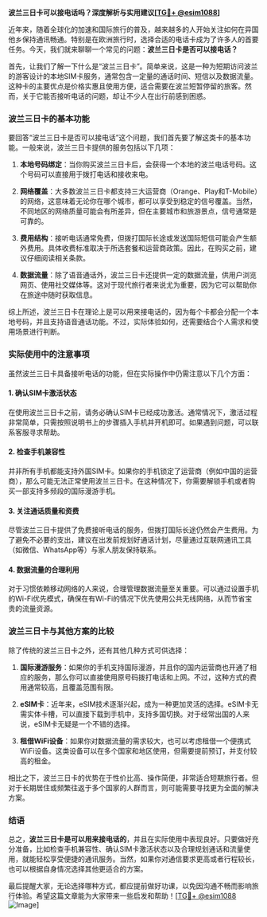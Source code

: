 **波兰三日卡可以接电话吗？深度解析与实用建议[[TG💪+ @esim1088](https://t.me/s/esim1088)]**

近年来，随着全球化的加速和国际旅行的普及，越来越多的人开始关注如何在异国他乡保持通讯畅通。特别是在欧洲旅行时，选择合适的电话卡成为了许多人的首要任务。今天，我们就来聊聊一个常见的问题：**波兰三日卡是否可以接电话？**

首先，让我们了解一下什么是“波兰三日卡”。简单来说，这是一种为短期访问波兰的游客设计的本地SIM卡服务，通常包含一定量的通话时间、短信以及数据流量。这种卡的主要优点是价格实惠且使用方便，适合需要在波兰短暂停留的旅客。然而，关于它能否接听电话的问题，却让不少人在出行前感到困惑。

### 波兰三日卡的基本功能

要回答“波兰三日卡是否可以接电话”这个问题，我们首先要了解这类卡的基本功能。一般来说，波兰三日卡提供的服务包括以下几项：

1. **本地号码绑定**：当你购买波兰三日卡后，会获得一个本地的波兰电话号码。这个号码可以直接用于拨打电话和接收来电。
   
2. **网络覆盖**：大多数波兰三日卡都支持三大运营商（Orange、Play和T-Mobile）的网络，这意味着无论你在哪个城市，都可以享受到稳定的信号覆盖。当然，不同地区的网络质量可能会有所差异，但在主要城市和旅游景点，信号通常是可靠的。

3. **费用结构**：接听电话通常免费，但拨打国际长途或发送国际短信可能会产生额外费用。具体收费标准取决于所选套餐和运营商政策。因此，在购买之前，建议仔细阅读相关条款。

4. **数据流量**：除了语音通话外，波兰三日卡还提供一定的数据流量，供用户浏览网页、使用社交媒体等。这对于现代旅行者来说尤为重要，因为它可以帮助你在旅途中随时获取信息。

综上所述，波兰三日卡在理论上是可以用来接电话的，因为每个卡都会分配一个本地号码，并且支持语音通话功能。不过，实际体验如何，还需要结合个人需求和使用场景进行判断。

### 实际使用中的注意事项

虽然波兰三日卡具备接听电话的功能，但在实际操作中仍需注意以下几个方面：

#### 1. 确认SIM卡激活状态
在使用波兰三日卡之前，请务必确认SIM卡已经成功激活。通常情况下，激活过程非常简单，只需按照说明书上的步骤插入手机并开机即可。如果遇到问题，可以联系客服寻求帮助。

#### 2. 检查手机兼容性
并非所有手机都能支持外国SIM卡。如果你的手机锁定了运营商（例如中国的运营商），那么可能无法正常使用波兰三日卡。在这种情况下，你需要解锁手机或者购买一部支持多频段的国际漫游手机。

#### 3. 关注通话质量和资费
尽管波兰三日卡提供了免费接听电话的服务，但拨打国际长途仍然会产生费用。为了避免不必要的支出，建议在出发前规划好通话计划，尽量通过互联网通讯工具（如微信、WhatsApp等）与家人朋友保持联系。

#### 4. 数据流量的合理利用
对于习惯依赖移动网络的人来说，合理管理数据流量至关重要。可以通过设置手机的Wi-Fi优先模式，确保在有Wi-Fi的情况下优先使用公共无线网络，从而节省宝贵的流量资源。

### 波兰三日卡与其他方案的比较

除了传统的波兰三日卡之外，还有其他几种方式可供选择：

1. **国际漫游服务**：如果你的手机支持国际漫游，并且你的国内运营商也开通了相应的服务，那么你可以直接使用原号码拨打电话和上网。不过，这种方式的费用通常较高，且覆盖范围有限。

2. **eSIM卡**：近年来，eSIM技术逐渐兴起，成为一种更加灵活的选择。eSIM卡无需实体卡槽，可以直接下载到手机中，支持多国切换。对于经常出国的人来说，eSIM卡无疑是一个不错的选择。

3. **租借WiFi设备**：如果你对数据流量的需求较大，也可以考虑租借一个便携式WiFi设备。这类设备可以在多个国家和地区使用，但需要提前预订，并支付较高的租金。

相比之下，波兰三日卡的优势在于性价比高、操作简便，非常适合短期旅行者。但对于长期居住或频繁往返于多个国家的人群而言，则可能需要寻找更为全面的解决方案。

### 结语

总之，**波兰三日卡是可以用来接电话的**，并且在实际使用中表现良好。只要做好充分准备，比如检查手机兼容性、确认SIM卡激活状态以及合理规划通话和流量使用，就能轻松享受便捷的通讯服务。当然，如果你对通信要求更高或者行程较长，也可以根据自身情况选择其他更适合的方案。

最后提醒大家，无论选择哪种方式，都应提前做好功课，以免因沟通不畅而影响旅行体验。希望这篇文章能为大家带来一些启发和帮助！[[TG💪+ @esim1088](https://t.me/s/esim1088) ![Image](https://i.postimg.cc/4NQfJmqS/Snipaste-2025-05-13-00-14-12.png)]